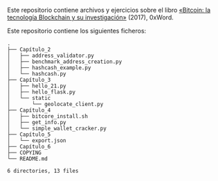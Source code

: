 Este repositorio contiene archivos y ejercicios sobre el libro [«Bitcoin: la tecnología Blockchain y su investigación»](http://0xword.com/es/libros/87-bitcoin-la-tecnologia-blockchain-y-su-investigacion.html) (2017), 0xWord.

Este repositorio contiene los siguientes ficheros:
```
.
├── Capítulo_2
│   ├── address_validator.py
│   ├── benchmark_address_creation.py
│   ├── hashcash_example.py
│   └── hashcash.py
├── Capítulo_3
│   ├── hello_21.py
│   ├── hello_flask.py
│   └── static
│       └── geolocate_client.py
├── Capítulo_4
│   ├── bitcore_install.sh
│   ├── get_info.py
│   └── simple_wallet_cracker.py
├── Capítulo_5
│   └── export.json
├── Capítulo_6
├── COPYING
└── README.md

6 directories, 13 files

``` 
